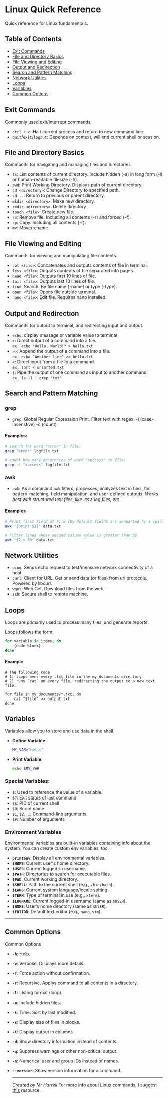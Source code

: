 # **Linux Quick Reference**

Quick reference for Linux fundamentals.

## Table of Contents
- [Exit Commands](#exit-commands)
- [File and Directory Basics](#file-and-directory-basics)
- [File Viewing and Editing](#file-viewing-and-editing)
- [Output and Redirection](#output-and-redirection)
- [Search and Pattern Matching](#search-and-pattern-matching)
- [Network Utilities](#network-utilities)
- [Loops](#loops)
- [Variables](#variables)
- [Common Options](#common-options)

## Exit Commands

Commonly used exit/interrupt commands. 

- `ctrl + c`: Halt current process and return to new command line.
- `quit`/`exit`/`logout`: Depends on context, will end current shell or session.

## File and Directory Basics

Commands for navigating and managing files and directories.

- `ls`: List contents of current directory. Include hidden (-a) in long form (-l) or human-readable filesize (-h).
- `pwd`: Print Working Directory. Displays path of current directory.  
- `cd <directory>`: Change Directory to specified path.  
- `cd ..`: Return to previous or parent directory.  
- `mkdir <directory>`: Make new directory.
- `rmdir <directory>`: Delete directory
- `touch <file>`: Create new file.
- `rm`: Remove file. Including all contents (-r) and forced (-f).
- `cp`: Copy. Including all contents (-r).
- `mv`: Move/rename.  

## File Viewing and Editing

Commands for viewing and manipulating file contents.

- `cat <file>`: Concatenates and outputs contents of file in terminal.  
- `less <file>`: Outputs contents of file separated into pages.  
- `head <file>`: Outputs first 10 lines of file.
- `tail <file>`: Outputs last 10 lines of file.
- `find`: Search. By file name (-name) or type (-type).
- `open <file>`: Opens file outside terminal.
- `nano <file>`: Edit file. Requires nano installed.

## Output and Redirection

Commands for output to terminal, and redirecting input and output.

- `echo`: display message or variable value to terminal 
- `>`: Direct output of a command into a file.  
  ```ex. echo "Hello, World!" > hello.txt```
- `>>`: Append the output of a command into a file.  
  ```ex. echo "Another line" >> hello.txt```
- `<`: Direct input from a file to a command.  
  ```ex. sort < unsorted.txt```
- `|`: Pipe the output of one command as input to another command.  
  ```ex. ls -l | grep "txt"```

## Search and Pattern Matching

### grep
- `grep`: Global Regular Expression Print. Filter text with regex. -i (case-insenstive) -c (count)
  
#### Examples:
```bash
# search for word "error" in file:
grep "error" logfile.txt

# count how many occurences of word "success" in file:
grep -c "success" logfile.txt
```

### awk
- `awk`: As a command `awk` filters, processes, analyzes text in files, for pattern-matching, field manipulation, and user-defined outputs.
*Works best with structured text files, like .csv, log files, etc.*
#### Examples
```bash
# Print first field of file (by default fields are seaparted by a space): 
awk '{print $1}' data.txt

# Filter lines whose second column value is greater than 50 
awk '$2 > 50' data.txt
```

## Network Utilities 

- `ping`: Sends echo request to test/measure network connectivity of a host.
- `curl`: Client for URL. Get or send data (or files) from url protocols. Powered by libcurl.
- `wget`: Web Get. Download files from the web.
- `ssh`: Secure shell to remote machine.

## Loops 

Loops are primarily used to process many files, and generate reports. 

Loops follows the form:
```bash
for variable in items; do
    {code block}
done
```
#### Example
```
# The following code 
# 1) loops over every .txt file in the my_documents directory
# 2) runs `cat` on every file, redirecting the output to a new text file.

for file in my_documents/*.txt; do
    cat "$file" >> output.txt
done
```

## Variables

Variables allow you to store and use data in the shell.

- **Define Variable**:  
  ```bash
  MY_VAR="Hello"
  ```

- **Print Variable**:  
  ```bash
  echo $MY_VAR
  ```

### Special Variables:
- `$`: Used to reference the value of a variable.
- `$?`: Exit status of last command
- `$$`: PID of current shell
- `$0`: Script name
- `$1`, `$2`, ...: Command-line arguments
- `$#`: Number of arguments

### Environment Variables

Environmental variables are built-in variables containing info about the system. You can create custom env variables, too. 

- **`printenv`**: Display all environmental variables. 
- **`$HOME`**: Current user's home directory.
- **`$USER`**: Current logged-in username.
- **`$PATH`**: Directories to search for executable files.
- **`$PWD`**: Current working directory.
- **`$SHELL`**: Path to the current shell (e.g., `/bin/bash`).
- **`$LANG`**: Current system language/locale setting.
- **`$TERM`**: Type of terminal in use (e.g., `xterm`).
- **`$LOGNAME`**: Current logged-in username (same as `$USER`).
- **`$HOME`**: User’s home directory (same as `$USER`).
- **`$EDITOR`**: Default text editor (e.g., `nano`, `vim`).

---

## Common Options 

Common Options

- **`-h`**: Help.
- **`-v`**: Verbose. Displays more details.
- **`-f`**: Force action without confirmation.
- **`-r`**: Recursive. Applys command to all contents in a directory.
- **`-l`**: Listing format (long).
- **`-a`**: Include hidden files.
- **`-t`**: Time. Sort by last modified. 
- **`-s`**: Display size of files in blocks.
- **`-C`**: Display output in columns.
- **`-d`**: Show directory information instead of contents.
- **`-q`**: Suppress warnings or other non-critical output.
- **`-n`**: Numerical user and group IDs instead of names.
- **`--version`**: Show version information for a command.

  ----

  *Created by Mr Harrell*  For more info about Linux commands, I suggest [this](https://ss64.com/bash/) resource.
